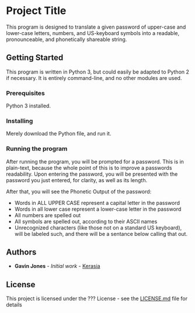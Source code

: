# Project Title

This program is designed to translate a given password of upper-case and lower-case letters, numbers, and US-keyboard symbols into a readable, pronounceable, and phonetically shareable string.  

## Getting Started

This program is written in Python 3, but could easily be adapted to Python 2 if necessary.  It is entirely command-line, and no other modules are used.

### Prerequisites

Python 3 installed.

### Installing

Merely download the Python file, and run it.

### Running the program

After running the program, you will be prompted for a password.  This is in plain-text, because the whole point of this is to improve a passwords readability.  Upon entering the password, you will be presented with the password you just entered, for clarity, as well as its length.

After that, you will see the Phonetic Output of the password:
* Words in ALL UPPER CASE represent a capital letter in the password
* Words in all lower case represent a lower-case letter in the password
* All numbers are spelled out
* All symbols are spelled out, according to their ASCII names
* Unrecognized characters (like those not on a standard US keyboard), will be labeled such, and there will be a sentance below calling that out.

## Authors

* **Gavin Jones** - *Initial work* - [Kerasia](https://github.com/kerasia)

## License

This project is licensed under the ??? License - see the [LICENSE.md](LICENSE.md) file for details

